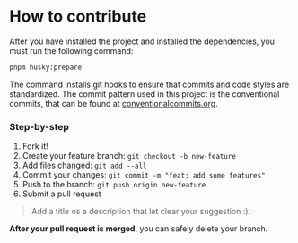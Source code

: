 # How to contribute

After you have installed the project and installed the dependencies, you must run the following command:

```bash
pnpm husky:prepare
```

The command installs git hooks to ensure that commits and code styles are standardized. The commit pattern used in this project is the conventional commits, that can be found at [conventionalcommits.org](https://www.conventionalcommits.org/en/v1.0.0/).

### Step-by-step

1. Fork it!
2. Create your feature branch: `git checkout -b new-feature`
3. Add files changed: `git add --all`
4. Commit your changes: `git commit -m "feat: add some features"`
5. Push to the branch: `git push origin new-feature`
6. Submit a pull request

> Add a title os a description that let clear your suggestion :).

**After your pull request is merged**, you can safely delete your branch.
